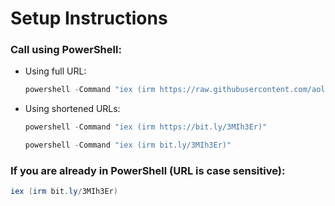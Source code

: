 # Setup Instructions

### Call using PowerShell:

- Using full URL:
    ```powershell
    powershell -Command "iex (irm https://raw.githubusercontent.com/aollivierre/WinUpdates/main/2-Install-PendingWindowsUpdatesKB.ps1)"
    ```

- Using shortened URLs:
    ```powershell
    powershell -Command "iex (irm https://bit.ly/3MIh3Er)"
    ```
    
    ```powershell
    powershell -Command "iex (irm bit.ly/3MIh3Er)"
    ```

### If you are already in PowerShell (URL is case sensitive):

  ```powershell
  iex (irm bit.ly/3MIh3Er)
  ```
